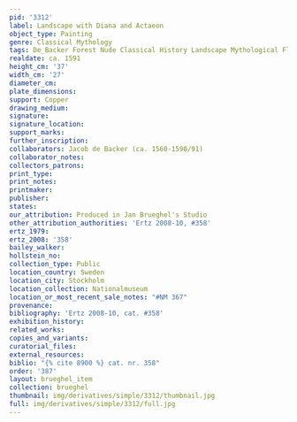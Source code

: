 ```yaml
---
pid: '3312'
label: Landscape with Diana and Actaeon
object_type: Painting
genre: Classical Mythology
tags: De_Backer Forest Nude Classical History Landscape Mythological Flowers
realdate: ca. 1591
height_cm: '37'
width_cm: '27'
diameter_cm: 
plate_dimensions: 
support: Copper
drawing_medium: 
signature: 
signature_location: 
support_marks: 
further_inscription: 
collaborators: Jacob de Backer (ca. 1560-1590/91)
collaborator_notes: 
collectors_patrons: 
print_type: 
print_notes: 
printmaker: 
publisher: 
states: 
our_attribution: Produced in Jan Brueghel's Studio
other_attribution_authorities: 'Ertz 2008-10, #358'
ertz_1979: 
ertz_2008: '358'
bailey_walker: 
hollstein_no: 
collection_type: Public
location_country: Sweden
location_city: Stockholm
location_collection: Nationalmuseum
location_or_most_recent_sale_notes: "#NM 367"
provenance: 
bibliography: 'Ertz 2008-10, cat. #358'
exhibition_history: 
related_works: 
copies_and_variants: 
curatorial_files: 
external_resources: 
biblio: "{% cite 8900 %} cat. nr. 358"
order: '387'
layout: brueghel_item
collection: brueghel
thumbnail: img/derivatives/simple/3312/thumbnail.jpg
full: img/derivatives/simple/3312/full.jpg
---
```

